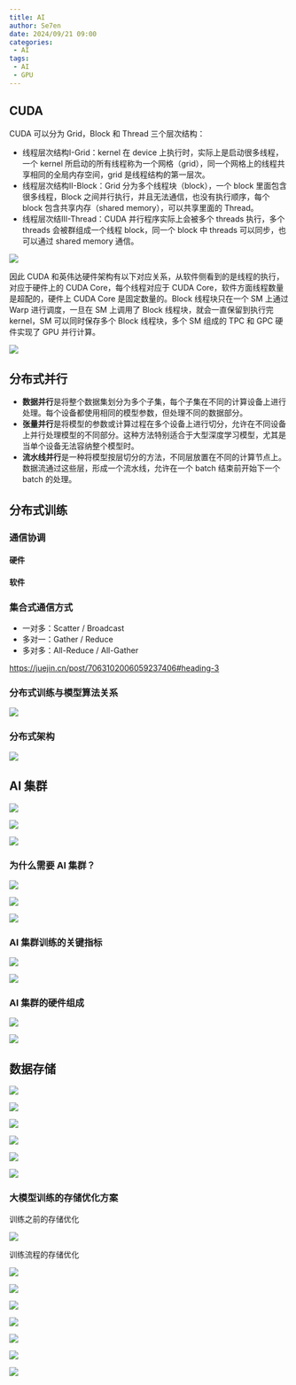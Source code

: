 ```yaml
---
title: AI
author: Se7en
date: 2024/09/21 09:00
categories:
 - AI
tags:
 - AI
 - GPU
---
```


## CUDA

CUDA 可以分为 Grid，Block 和 Thread 三个层次结构：

- 线程层次结构Ⅰ-Grid：kernel 在 device 上执行时，实际上是启动很多线程，一个 kernel 所启动的所有线程称为一个网格（grid），同一个网格上的线程共享相同的全局内存空间，grid 是线程结构的第一层次。
- 线程层次结构Ⅱ-Block：Grid 分为多个线程块（block），一个 block 里面包含很多线程，Block 之间并行执行，并且无法通信，也没有执行顺序，每个 block 包含共享内存（shared memory），可以共享里面的 Thread。
- 线程层次结Ⅲ-Thread：CUDA 并行程序实际上会被多个 threads 执行，多个 threads 会被群组成一个线程 block，同一个 block 中 threads 可以同步，也可以通过 shared memory 通信。

![](https://chengzw258.oss-cn-beijing.aliyuncs.com/Article/202410302346976.png)

因此 CUDA 和英伟达硬件架构有以下对应关系，从软件侧看到的是线程的执行，对应于硬件上的 CUDA Core，每个线程对应于 CUDA Core，软件方面线程数量是超配的，硬件上 CUDA Core 是固定数量的。Block 线程块只在一个 SM 上通过 Warp 进行调度，一旦在 SM 上调用了 Block 线程块，就会一直保留到执行完 kernel，SM 可以同时保存多个 Block 线程块，多个 SM 组成的 TPC 和 GPC 硬件实现了 GPU 并行计算。

![](https://chengzw258.oss-cn-beijing.aliyuncs.com/Article/202410302347553.png)

## 分布式并行

- **数据并行**是将整个数据集划分为多个子集，每个子集在不同的计算设备上进行处理。每个设备都使用相同的模型参数，但处理不同的数据部分。
- **张量并行**是将模型的参数或计算过程在多个设备上进行切分，允许在不同设备上并行处理模型的不同部分。这种方法特别适合于大型深度学习模型，尤其是当单个设备无法容纳整个模型时。
- **流水线并行**是一种将模型按层切分的方法，不同层放置在不同的计算节点上。数据流通过这些层，形成一个流水线，允许在一个 batch 结束前开始下一个 batch 的处理。



## 分布式训练

### 通信协调

#### 硬件

#### 软件

### 集合式通信方式

- 一对多：Scatter / Broadcast
- 多对一：Gather / Reduce
- 多对多：All-Reduce / All-Gather

https://juejin.cn/post/7063102006059237406#heading-3

### 分布式训练与模型算法关系

![](https://chengzw258.oss-cn-beijing.aliyuncs.com/Article/202410301920531.png)

### 分布式架构

![](https://chengzw258.oss-cn-beijing.aliyuncs.com/Article/202410302131703.png)

## AI 集群

![](https://chengzw258.oss-cn-beijing.aliyuncs.com/Article/202410302033413.png)

![](https://chengzw258.oss-cn-beijing.aliyuncs.com/Article/202410302032477.png)

![](https://chengzw258.oss-cn-beijing.aliyuncs.com/Article/202410301939303.png)

### 为什么需要 AI 集群？

![](https://chengzw258.oss-cn-beijing.aliyuncs.com/Article/202410302052602.png)

![](https://chengzw258.oss-cn-beijing.aliyuncs.com/Article/202410302053183.png)  

![](https://chengzw258.oss-cn-beijing.aliyuncs.com/Article/202410302057787.png)

### AI 集群训练的关键指标

![](https://chengzw258.oss-cn-beijing.aliyuncs.com/Article/202410302105850.png)

![](https://chengzw258.oss-cn-beijing.aliyuncs.com/Article/202410302108683.png)

### AI 集群的硬件组成

![](https://chengzw258.oss-cn-beijing.aliyuncs.com/Article/202410302114930.png)

![](https://chengzw258.oss-cn-beijing.aliyuncs.com/Article/202410302114055.png)


## 数据存储

![](https://chengzw258.oss-cn-beijing.aliyuncs.com/Article/202410302154838.png)

![](https://chengzw258.oss-cn-beijing.aliyuncs.com/Article/202410302156214.png)

![](https://chengzw258.oss-cn-beijing.aliyuncs.com/Article/202410302157018.png)

![](https://chengzw258.oss-cn-beijing.aliyuncs.com/Article/202410302158014.png)

![](https://chengzw258.oss-cn-beijing.aliyuncs.com/Article/202410302159069.png)

![](https://chengzw258.oss-cn-beijing.aliyuncs.com/Article/202410302201467.png)

### 大模型训练的存储优化方案

训练之前的存储优化

![](https://chengzw258.oss-cn-beijing.aliyuncs.com/Article/202410302219909.png)

训练流程的存储优化

![](https://chengzw258.oss-cn-beijing.aliyuncs.com/Article/202410302226519.png)

![](https://chengzw258.oss-cn-beijing.aliyuncs.com/Article/202410302228491.png)

![](https://chengzw258.oss-cn-beijing.aliyuncs.com/Article/202410302229066.png)

![](https://chengzw258.oss-cn-beijing.aliyuncs.com/Article/202410302236711.png)

![](https://chengzw258.oss-cn-beijing.aliyuncs.com/Article/202410302239875.png)

![](https://chengzw258.oss-cn-beijing.aliyuncs.com/Article/202410302241706.png)

![](https://chengzw258.oss-cn-beijing.aliyuncs.com/Article/202410302243748.png)



